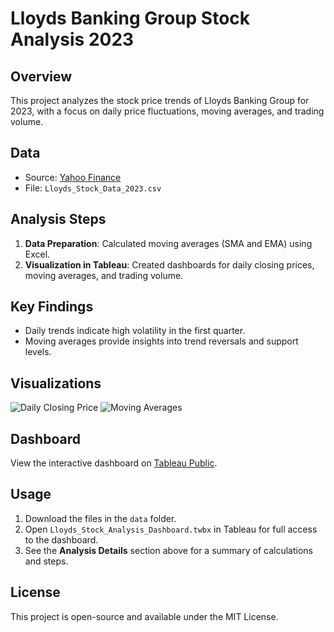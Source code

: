 # Lloyds Banking Group Stock Analysis 2023

## Overview
This project analyzes the stock price trends of Lloyds Banking Group for 2023, with a focus on daily price fluctuations, moving averages, and trading volume.

## Data
- Source: [Yahoo Finance](https://finance.yahoo.com/)
- File: `Lloyds_Stock_Data_2023.csv`

## Analysis Steps
1. **Data Preparation**: Calculated moving averages (SMA and EMA) using Excel.
2. **Visualization in Tableau**: Created dashboards for daily closing prices, moving averages, and trading volume.

## Key Findings
- Daily trends indicate high volatility in the first quarter.
- Moving averages provide insights into trend reversals and support levels.

## Visualizations
![Daily Closing Price](images/closing_price_chart.png)
![Moving Averages](images/moving_averages_chart.png)

## Dashboard
View the interactive dashboard on [Tableau Public](link-to-dashboard).

## Usage
1. Download the files in the `data` folder.
2. Open `Lloyds_Stock_Analysis_Dashboard.twbx` in Tableau for full access to the dashboard.
3. See the **Analysis Details** section above for a summary of calculations and steps.

## License
This project is open-source and available under the MIT License.

